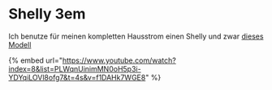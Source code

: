 # Shelly 3em

Ich benutze für meinen kompletten Hausstrom einen Shelly und zwar [dieses Modell](https://amzn.to/3RE9mQd)

{% embed url="https://www.youtube.com/watch?index=8&list=PLWqnUinimMN0oH5p3i-YDYqiLOVl8ofg7&t=4s&v=f1DAHk7WGE8" %}
